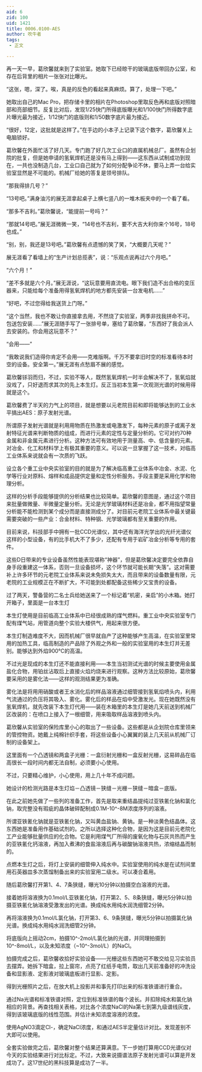 ```yaml
---
aid: 6
zid: 100
uid: 1421
title: 0006.0100-AES
author: 吹牛者
tags: 
 - 正文

---
```




  再一天一早，葛欣馨就来到了实验室。她取下已经晾干的玻璃底版带回办公室，和存在后背里的相片一张张对比曝光。

  “这张，嗯，深了。唉，真是的反色的看起来真麻烦。算了，处理一下吧。”

  她取出自己的Mac Pro，把存储卡里的相片在Photoshop里取反色再和底版对照暗部和亮部细节。反复比对后，发现1/25快门所得底版曝光和1/100快门所得数字底片曝光最为接近，1/12快门的底版则和1/50数字底片最为接近。

  “很好，12定，这批就是这样了。”在手边的小本子上记录下这个数字，葛欣馨关上电脑锁好。

  葛欣馨在外面忙活了好几天。专门跑了好几次工业口的直属机械总厂。虽然有企划院的批复，但是她申请的氢氧焊机还是没有马上得到——这东西从试制成功到现在，一共也没制造几台，工业口自己就为了如何分配争论不休，要马上弄一台给实验室显然是不可能的。机械厂给她的答复是领号排队。

  “那我得排几号？”

  “13号吧。”满身油污的展无涯拿起桌子上横七竖八的一堆木板夹中的一个看了看。

  “那多不吉利。”葛欣馨说，“能提前一号吗？”

  “那就14号吧。”展无涯微微一笑，“14号也不吉利，要不大吉大利你来个16号，18号也成。”

  “别，别，我还是13号吧。”葛欣馨有点遗憾的笑了笑，“大概要几天呢？”

  展无涯看了看墙上的“生产计划总揽表”，说：“乐观点说再过六个月吧。”

  “六个月！”

  “差不多就是六个月。”展无涯说，“这玩意要用直流电。眼下我们造不出合格的变压器来，只能给每个准备用得氢氧焊机的地方都先安装一台发电机……”

  “好吧，不过您得给我送货上门呀。”

  “这个当然，我也不敢让你直接拿去用，不然烧了实验室，两季非找我拼命不可。包送包安装……”展无涯随手写了一张排号单，塞给了葛欣馨，“东西好了我会派人去安装的。你会用这玩意不？”

  “会用——”

  “我敢说我们造得你肯定不会用——克难版啊。千万不要拿旧时空的标准看待本时空的设备。安全第一。”展无涯有点愁眉不展的感觉。

  葛欣馨铩羽而归，不过，实验不等人，既然氢氧焊机一时半会解决不了，氢氧焰就没戏了，只好退而求其次的先上本生灯。反正当初本生第一次观测光谱的时候用得就是这个。

  葛欣馨费了半天的力气上的项目，就是想要以元老院目前和即将能够达到的工业水平搞出AES：原子发射光谱。

  所谓原子发射光谱就是利用用物质在热激发或电激发下，每种元素的原子或离子发射特征光谱来判断物质的组成，而进行元素的定性与定量分析的。它可对约70种金属和非金属元素进行分析。这种方法可有效地用于测量高、中、低含量的元素。对冶金、化工和材料学上有极其重要的意义。可以说一旦掌握了这一技术，对临高工业体系来说就会有一次质的飞跃。

  设立各个重工业中央实验室的目的就是为了解决临高重工业体系中冶金、水泥、化学等行业对原料、熔样和成品提供定量和定性分析服务。手段主要是采用化学和物理分析。

  这样的分析手段能够提供的分析结果也比较简单。葛欣馨的意图是，通过这个项目来批量做微量、半微量定量分析。无论是光学玻璃材料还是冶金，都不用指望常量分析能不能检测到某个成分而是直接测成分了。对目前元老院工业体系中最关键最需要突破的一些产业：合金材料、特种钢、光学玻璃都有至关重要的作用。

  目前来说，科技部手中拥有一批CCD光谱仪，其中还有海洋光学出的光纤光谱仪这样的小型设备，有的比手机大不了多少，还配有专用于岩矿冶金分析等专用的套件。

  这些D日带来的专业设备虽然性能表现堪称“神器”，但是葛欣馨决定要完全依靠自身手段重建这一体系，否则一旦设备损坏，这个环节就可能长期“失落”。这对需要补上许多环节的元老院工业体系来说未免损失太大，而且带来的设备数量有限，元老院的工业规模正在不断扩大，不可能到处都配备这些稀少又宝贵的设备。

  过了两天，警备营的二名士兵给她送来了一个标记着“机密，亲启”的小木箱。她打开箱子，里面是一台本生灯

  本生灯使用是目前临高工业体系中已经很成熟的煤气燃料。重工业中央实验室专门配有煤气站，用管道向整个实验大楼供气，用起来很方便。

  本生灯制造难度不大，因而机械厂很早就自产了这种能够产生高温，在实验室里常用的加热工具，临高制造的产品除了外观之外和一般的实验室用的本生灯并无差别。能够达到外焰900℃的高温。

  不过光是现成的本生灯还不能直接利用——本生当初测试光谱的时候主要使用金属盐化合物，用铂丝沾取后上直接火焰灼烧来进行观察。这种方法比较原始，葛欣馨要采用的是雾化法——这样的观测结果更为准确。

  雾化法是将用用硝酸或者王水消化后的样品溶液通过细管接到氢氧焰喷头内，利用气流通过的负压将其吸入、雾化。雾化后的样品在焰中受激发光。现在她既然没有氢氧焊机，就先改装下本生灯代用——装在木箱里的本生灯是她几天前送到机械厂区改装的：在喷口上接入了一根细管，用来吸取样品溶液到喷头内。

  葛欣馨从实验室的保险库里小心的取出了一些设备。这些都是从企划院仓库里领来的管控物资。她戴上纯棉针织手套，将这些设备小心翼翼的装上几天前从机械厂订制的设备架上。

  这里面有一个凸透镜和两盒子光栅：一盒衍射光栅和一盒反射光栅，这易碎品在临高很长一段时间内都无法自制，必须要小心使用。

  不过，只要精心维护，小心使用，用上几十年不成问题。

  她设计的检测光路是本生灯焰－凸透镜－狭缝－光栅－狭缝－暗盒－底版。

  在此之前她先做了一些列的准备工作，首先是取来重结晶提纯过亚铁氰化钠和氯化钠，取完整没有瑕疵的晶体破碎配制成0.1M-10^-8M浓度序列的溶液。

  所谓亚铁氰化钠就是亚铁氰化钠，又叫黄血盐钠、黄钠。是一种淡黄色结晶体。这东西她是准备用作基础试剂的。之所以选择这种化合物，是因为这是目前元老院化工产业能够批量供应的化合物。它是利用煤气厂所得的废氧化物与石灰共热而产生的亚铁氰化钙溶液，再加入煮沸的食盐溶液后再与碳酸钠溶液共热，浓缩结晶而制的。

  点燃本生灯之后，将灯上安装的细管伸入纯水中。实验室使用的纯水是在试剂间里用石英器皿多次蒸馏制备出来的实验室用二级水。可以凑合着用。

  随后葛欣馨打开第1、4、7条狭缝，曝光10分钟以拍摄空白溶液的光谱。

  接着她将溶液换为0.1mol/L亚铁氰化钠，打开第2、5、8条狭缝，曝光5分钟以拍摄亚铁氰化钠溶液受激发出的光谱。换成纯水用纯水润洗细管2分钟。

  再将溶液换为0.1mol/L氯化钠，打开第3、6、9条狭缝，曝光5分钟以拍摄氯化钠光谱。换成纯水用纯水润洗细管2分钟。

  将底版向上摇动2cm，拍摄10^-2mol/L氯化钠的光谱，并同理拍摄到10^-8mol/L，以及未知浓度（~10^-3mol/L）的NaCl。

  拍摄完成之后，葛欣馨收拾好实验设备——光栅这些东西她可不敢交给见习实验员去摆弄。她拆下暗盒，拉上窗帘，点亮了红纸手电筒，取出几天前准备好的冲洗设备和显影液、定影液对玻璃底板进行显影、定影。

  得到光栅照片之后，在放大机上投影并和事先打印出来的标准铁谱进行重合。

  通过Na光谱和标准铁谱对照，定位到标准铁谱的每个波长。并扣除纯水和氯化钠相应的背景。再查找相关表格，对比各个浓度NaCl的Na第七到第九级谱线灰度，得到该玻璃底版的线性范围。并估计未知浓度溶液的浓度。

  使用AgNO3滴定Cl-，确定NaCl浓度，和通过AES半定量估计对比。发现差别不大即可以使用。

  全套实验做完之后，葛欣馨对整个结果还算满意。下一步她打算用CCD光谱仪对今天的实验结果进行对比标定。不过，大致来说摄谱法原子发射光谱可以算是开发成功了。这17世纪的黑科技算是成功了一半。



